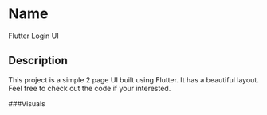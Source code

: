 # Name
Flutter Login UI

## Description

This project is a simple 2 page UI built using Flutter. It has a beautiful layout. Feel free
to check out the code if your interested.

###Visuals
